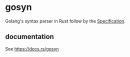 # gosyn

Golang's syntax parser in Rust follow by the [Specification](https://go.dev/ref/spec).

## documentation

See https://docs.rs/gosyn
